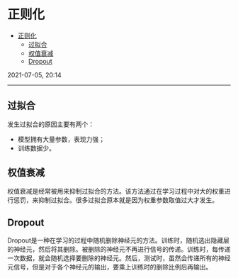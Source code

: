 # 正则化

- [正则化](#正则化)
  - [过拟合](#过拟合)
  - [权值衰减](#权值衰减)
  - [Dropout](#dropout)

2021-07-05, 20:14
***

## 过拟合

发生过拟合的原因主要有两个：

- 模型拥有大量参数，表现力强；
- 训练数据少。

## 权值衰减

权值衰减是经常被用来抑制过拟合的方法。该方法通过在学习过程中对大的权重进行惩罚，来抑制过拟合。很多过拟合原本就是因为权重参数取值过大才发生。


## Dropout

Dropout是一种在学习的过程中随机删除神经元的方法。训练时，随机选出隐藏层的神经元，然后将其删除。被删除的神经元不再进行信号的传递。训练时，每传递一次数据，就会随机选择要删除的神经元。然后，测试时，虽然会传递所有的神经元信号，但是对于各个神经元的输出，要乘上训练时的删除比例后再输出。
